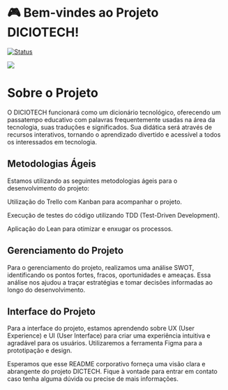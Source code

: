 # :video_game: Bem-vindes ao Projeto DICIOTECH!

[![Status](https://img.shields.io/badge/Status-Em%20Desenvolvimento-9C27B0.svg)](https://github.com/seu-usuario/seu-repositorio)

![](https://media.tenor.com/2a4KThsm4YgAAAAj/gaming-game-on.gif)

# Sobre o Projeto

O DICIOTECH funcionará como um dicionário tecnológico, oferecendo um passatempo educativo com palavras frequentemente usadas na área da tecnologia, suas traduções e significados. Sua didática será através de recursos interativos, tornando o aprendizado divertido e acessível a todos os interessados em tecnologia.

## Metodologias Ágeis

Estamos utilizando as seguintes metodologias ágeis para o desenvolvimento do projeto:

Utilização do Trello com Kanban para acompanhar o projeto.

Execução de testes do código utilizando TDD (Test-Driven Development).

Aplicação do Lean para otimizar e enxugar os processos.

## Gerenciamento do Projeto

Para o gerenciamento do projeto, realizamos uma análise SWOT, identificando os pontos fortes, fracos, oportunidades e ameaças. Essa análise nos ajudou a traçar estratégias e tomar decisões informadas ao longo do desenvolvimento.

## Interface do Projeto

Para a interface do projeto, estamos aprendendo sobre UX (User Experience) e UI (User Interface) para criar uma experiência intuitiva e agradável para os usuários.
Utilizaremos a ferramenta Figma para a prototipação e design.

Esperamos que esse README corporativo forneça uma visão clara e abrangente do projeto DICTECH. Fique à vontade para entrar em contato caso tenha alguma dúvida ou precise de mais informações.
